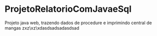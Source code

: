 # ProjetoRelatorioComJavaeSql
Projeto java web, trazendo dados de procedure e imprimindo
central de mangas
zxz\xz\xdasdsadsadasdsad